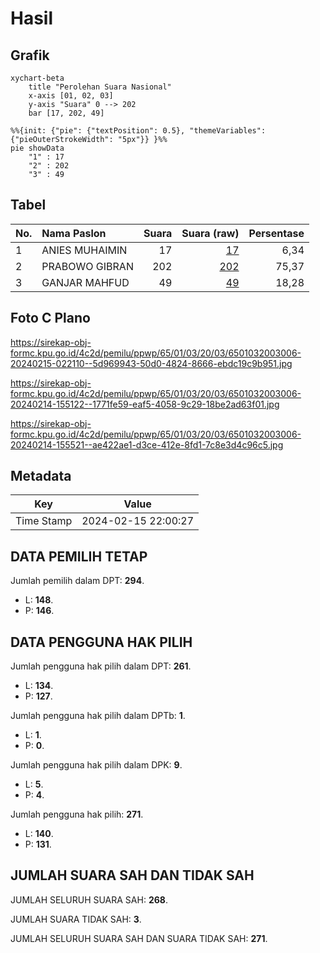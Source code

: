 # Hasil

## Grafik

```mermaid
xychart-beta
    title "Perolehan Suara Nasional"
    x-axis [01, 02, 03]
    y-axis "Suara" 0 --> 202
    bar [17, 202, 49]
```

```mermaid
%%{init: {"pie": {"textPosition": 0.5}, "themeVariables": {"pieOuterStrokeWidth": "5px"}} }%%
pie showData
    "1" : 17
    "2" : 202
    "3" : 49
```

## Tabel

| No. | Nama Paslon    | Suara | Suara (raw) | Persentase |
|:--- |:-------------- | -----:| -----------:| ----------:|
| 1   | ANIES MUHAIMIN | 17    | [17][p-1]   | 6,34       |
| 2   | PRABOWO GIBRAN | 202   | [202][p-2]  | 75,37      |
| 3   | GANJAR MAHFUD  | 49    | [49][p-3]   | 18,28      |


[p-1]: https://github.com/gigit-pemilu/pemilu-2024/blob/main/pilpres/hitung-suara/sub/65-kalimantan-utara/sub/01-bulungan/sub/03-tanjung-palas-utara/sub/2003-panca-agung/sub/006-tps/sub/paslon-1.txt
[p-2]: https://github.com/gigit-pemilu/pemilu-2024/blob/main/pilpres/hitung-suara/sub/65-kalimantan-utara/sub/01-bulungan/sub/03-tanjung-palas-utara/sub/2003-panca-agung/sub/006-tps/sub/paslon-2.txt
[p-3]: https://github.com/gigit-pemilu/pemilu-2024/blob/main/pilpres/hitung-suara/sub/65-kalimantan-utara/sub/01-bulungan/sub/03-tanjung-palas-utara/sub/2003-panca-agung/sub/006-tps/sub/paslon-3.txt

## Foto C Plano

https://sirekap-obj-formc.kpu.go.id/4c2d/pemilu/ppwp/65/01/03/20/03/6501032003006-20240215-022110--5d969943-50d0-4824-8666-ebdc19c9b951.jpg

https://sirekap-obj-formc.kpu.go.id/4c2d/pemilu/ppwp/65/01/03/20/03/6501032003006-20240214-155122--1771fe59-eaf5-4058-9c29-18be2ad63f01.jpg

https://sirekap-obj-formc.kpu.go.id/4c2d/pemilu/ppwp/65/01/03/20/03/6501032003006-20240214-155521--ae422ae1-d3ce-412e-8fd1-7c8e3d4c96c5.jpg


## Metadata

| Key        | Value               |
| ---------- | ------------------- |
| Time Stamp | 2024-02-15 22:00:27 |


## DATA PEMILIH TETAP

Jumlah pemilih dalam DPT: **294**.
 * L: **148**.
 * P: **146**.

## DATA PENGGUNA HAK PILIH

Jumlah pengguna hak pilih dalam DPT: **261**.
 * L: **134**.
 * P: **127**.

Jumlah pengguna hak pilih dalam DPTb: **1**.
 * L: **1**.
 * P: **0**.

Jumlah pengguna hak pilih dalam DPK: **9**.
 * L: **5**.
 * P: **4**.

Jumlah pengguna hak pilih: **271**.
 * L: **140**.
 * P: **131**.

## JUMLAH SUARA SAH DAN TIDAK SAH

JUMLAH SELURUH SUARA SAH: **268**.

JUMLAH SUARA TIDAK SAH: **3**.

JUMLAH SELURUH SUARA SAH DAN SUARA TIDAK SAH: **271**.


